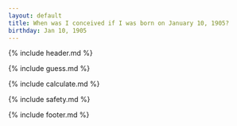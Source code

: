 ```yaml
---
layout: default
title: When was I conceived if I was born on January 10, 1905?
birthday: Jan 10, 1905
---
```


{% include header.md %}

{% include guess.md %}

{% include calculate.md %}

{% include safety.md %}

{% include footer.md %}




